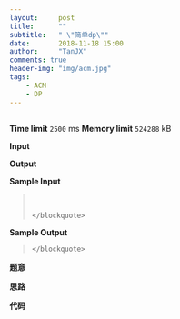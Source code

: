```yaml
---
layout:     post
title:      ""
subtitle:   " \"简单dp\""
date:       2018-11-18 15:00
author:     "TanJX"
comments: true
header-img: "img/acm.jpg"
tags:
    - ACM
    - DP
---
```


##


**Time limit** ```2500``` ms     **Memory limit** ```524288``` kB


**Input**



**Output**



**Sample Input**
<div class="zh post-container">
    <blockquote>
    </br>
    
    </blockquote>
</div>

**Sample Output**
<div class="zh post-container">
    <blockquote>
    
    </blockquote>
</div>

**题意**

    

**思路**

    

**代码**

```

```